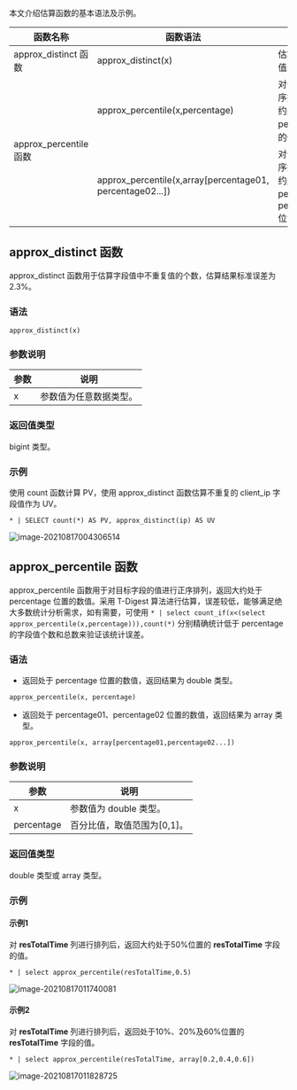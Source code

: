 本文介绍估算函数的基本语法及示例。

<table>
	<thead>
		<tr>
		<th>函数名称</th>
		<th>函数语法</th>
		<th>说明</th>
		</tr>
	</thead>
	<tbody>
		<tr>
			<td>approx_distinct 函数</td>
			<td>approx_distinct(x)</td>
			<td>估算 x 列的唯一值的个数。</td>
		</tr>
		<tr>
			<td rowspan=2>approx_percentile函数</td>
			<td>approx_percentile(x,percentage)</td>
			<td>对于 x 列进行正序排序，返回大约处于 percentage 位置的值。</td>
		</tr>
		<tr>
			<td>approx_percentile(x,array[percentage01, percentage02...])</td>
			<td>对于 x 列进行正序排序，返回大约处于 percentage01、percentage02 位置的值。</td>
		</tr>
	</tbody>
</table>

## approx_distinct 函数

approx_distinct 函数用于估算字段值中不重复值的个数，估算结果标准误差为2.3%。

### 语法

```
approx_distinct(x)
```

### 参数说明

| 参数 | 说明                   |
| ---- | ---------------------- |
| x    | 参数值为任意数据类型。 |

### 返回值类型

bigint 类型。

### 示例

使用 count 函数计算 PV，使用 approx_distinct 函数估算不重复的 client_ip 字段值作为 UV。

```
* | SELECT count(*) AS PV, approx_distinct(ip) AS UV
```

![image-20210817004306514](https://main.qcloudimg.com/raw/ad47ca879e1149a3a4fb5aa378154f41.png)

## approx_percentile 函数

approx_percentile 函数用于对目标字段的值进行正序排列，返回大约处于 percentage 位置的数值。采用 T-Digest 算法进行估算，误差较低，能够满足绝大多数统计分析需求，如有需要，可使用 `* | select count_if(x<(select approx_percentile(x,percentage))),count(*)` 分别精确统计低于 percentage 的字段值个数和总数来验证该统计误差。

### 语法

- 返回处于 percentage 位置的数值，返回结果为 double 类型。
```
approx_percentile(x, percentage)
```
- 返回处于 percentage01、percentage02 位置的数值，返回结果为 array 类型。
```
approx_percentile(x, array[percentage01,percentage02...])
```

### 参数说明

| 参数       | 说明                        |
| ---------- | --------------------------- |
| x          | 参数值为 double 类型。        |
| percentage | 百分比值，取值范围为[0,1]。 |

### 返回值类型

double 类型或 array 类型。

### 示例
#### 示例1
对 **resTotalTime** 列进行排列后，返回大约处于50%位置的 **resTotalTime** 字段的值。
```
* | select approx_percentile(resTotalTime,0.5)
```

![image-20210817011740081](https://main.qcloudimg.com/raw/5ef4d4d3f984c52f491cfbe9720a7171.png)

#### 示例2
对 **resTotalTime** 列进行排列后，返回处于10%、20%及60%位置的 **resTotalTime** 字段的值。
```
* | select approx_percentile(resTotalTime, array[0.2,0.4,0.6])
```

![image-20210817011828725](https://main.qcloudimg.com/raw/4a373b4831c00087c9b05d1fbe4845e5.png)


